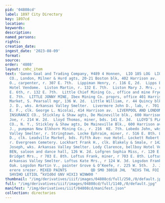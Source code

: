 ```yaml
---
pid: '04808cd'
label: 1897 City Directory
key: 1897cd
location: 
keywords: 
description: 
named_persons: 
rights: 
creation_date: 
ingest_date: '2023-08-09'
format: 
source: 
order: '4808'
layout: cmhc_item
text: 'Ganon Goal and Trading Company, ¥489 4 Honnen,  LIO 185 LOG  LION FIRE INSURANCE
  CO., London, Milner & Hurd agts, 20-21 Boston blk, 402 Harrison av.  Lipe George
  O., carpenter, r. 307 E. 7th.  Lippiman Henry, r. 116 E, 2d.  Lipps Emil, engineer
  Hotel Vendome.  Liston Martin, r. 132 E. 7th.  Liston Mary J. Mrs., restaurant 107
  E. 6th, r. 132 E. 7th.  Little Chief Mining Co., office and mine Fryer Hill, head
  E. 7th.  LITTLE JONNY MINE, Ibex Mining Co. proprs, office 401 Harrison av.  Little
  Market, S. Pearsall mgr, 136 W. 2d.  Little William, r. 44 Quincy blk.  Liverman
  J. D., wks. Arkansas Valley Smelter.  Livermore John D., lab, r. 701 N. Poplar.  Livernash
  E. F., clk. George L. Nicolai, 414 Harrison av.  LIVERPOOL AND LONDON AND GLOBE
  INSURANCE CO., Stickley & Shaw agts, De Maineville blk., 600 Harrison av.  Ljnbicic
  Joe, r. 214 W. 2d.  Lloyd Thomas, miner, bds. 141 E. 3d.  LLOYD’S PLATE-GLASS INSURANCE
  CO., N. Y., Stickley & Shaw agts, De Maineville Blk., 600 Harrison av. Loan Thomas
  J., pumpman New Elkhorn Mining Co., r. 216  KE. 7th. Lobedo John, wks. Arkansas
  Valley Smelter, r. Stringtown. Locke Ephraim, miner, r. 516 E. 8th. Locker Edward
  D., clk. Leadville Market, bds. Fifth Ave- nue Hotel. Lockett Robert H., miner,
  r. Evergreen Cemetery. Lockhart Frank H., clk. Blakely & Smale, r 142 EK. 6th. Lodbell
  Joseph, wks. Arkansas Valley Smelter. Lody Clarence, bellboy Hotel Vendome. LOEB
  BEN, saloon and dance hall, 126 W. 2d. Lofgren Sophia Miss, r. 120 E. 3d. Loftus
  Bridget Mrs., r 703 E. 8th. Loftus Frank, miner, r 703 E. 8th. Loftus John, wks.
  Arkansas Valley Smelter. Loftus Kate Mrs., r 124 W. 3d. Logsdon Frank O., r. 114
  Oak. Logsdon Martin V., painter Grove & O’Keefe, r. 225 W. 5th.  J. J. QUINN, ast
  erere srezer. MIXED PAINTS           QD SMO 38018 JHL  ‘NIXS THL FOI SNOILOT CNV
  SHVIHO LETIOL “kVId0d GNV HIXI3 WINW00 '
thumbnail: "/img/derivatives/iiif/images/04808cd/full/250,/0/default.jpg"
full: "/img/derivatives/iiif/images/04808cd/full/1140,/0/default.jpg"
manifest: "/img/derivatives/iiif/04808cd/manifest.json"
collection: directories
---
```

